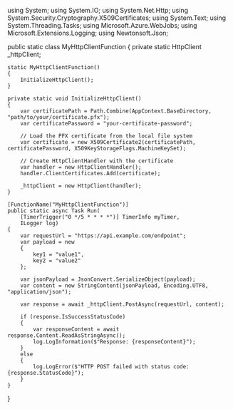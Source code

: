using System;
using System.IO;
using System.Net.Http;
using System.Security.Cryptography.X509Certificates;
using System.Text;
using System.Threading.Tasks;
using Microsoft.Azure.WebJobs;
using Microsoft.Extensions.Logging;
using Newtonsoft.Json;

public static class MyHttpClientFunction
{
    private static HttpClient _httpClient;

    static MyHttpClientFunction()
    {
        InitializeHttpClient();
    }

    private static void InitializeHttpClient()
    {
        var certificatePath = Path.Combine(AppContext.BaseDirectory, "path/to/your/certificate.pfx");
        var certificatePassword = "your-certificate-password";

        // Load the PFX certificate from the local file system
        var certificate = new X509Certificate2(certificatePath, certificatePassword, X509KeyStorageFlags.MachineKeySet);

        // Create HttpClientHandler with the certificate
        var handler = new HttpClientHandler();
        handler.ClientCertificates.Add(certificate);

        _httpClient = new HttpClient(handler);
    }

    [FunctionName("MyHttpClientFunction")]
    public static async Task Run(
        [TimerTrigger("0 */5 * * * *")] TimerInfo myTimer,
        ILogger log)
    {
        var requestUrl = "https://api.example.com/endpoint";
        var payload = new
        {
            key1 = "value1",
            key2 = "value2"
        };

        var jsonPayload = JsonConvert.SerializeObject(payload);
        var content = new StringContent(jsonPayload, Encoding.UTF8, "application/json");

        var response = await _httpClient.PostAsync(requestUrl, content);

        if (response.IsSuccessStatusCode)
        {
            var responseContent = await response.Content.ReadAsStringAsync();
            log.LogInformation($"Response: {responseContent}");
        }
        else
        {
            log.LogError($"HTTP POST failed with status code: {response.StatusCode}");
        }
    }
}